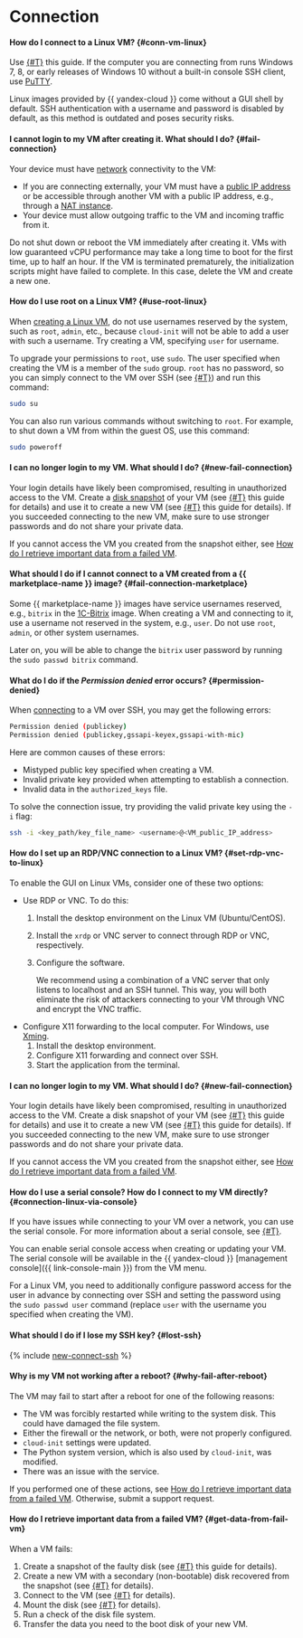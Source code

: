 # Connection

#### How do I connect to a Linux VM? {#conn-vm-linux}

Use [{#T}](../../compute/operations/vm-connect/ssh.md) this guide. If the computer you are connecting from runs Windows 7, 8, or early releases of Windows 10 without a built-in console SSH client, use [PuTTY](https://www.putty.org/).

Linux images provided by {{ yandex-cloud }} come without a GUI shell by default. SSH authentication with a username and password is disabled by default, as this method is outdated and poses security risks.

#### I cannot login to my VM after creating it. What should I do? {#fail-connection}

Your device must have [network](../../vpc/concepts/network.md#network) connectivity to the VM:
* If you are connecting externally, your VM must have a [public IP address](../../vpc/concepts/address.md#public-addresses) or be accessible through another VM with a public IP address, e.g., through a [NAT instance](../../tutorials/routing/nat-instance/index.md).
* Your device must allow outgoing traffic to the VM and incoming traffic from it.

Do not shut down or reboot the VM immediately after creating it. VMs with low guaranteed vCPU performance may take a long time to boot for the first time, up to half an hour. If the VM is terminated prematurely, the initialization scripts might have failed to complete. In this case, delete the VM and create a new one.

#### How do I use root on a Linux VM? {#use-root-linux}

When [creating a Linux VM](../../compute/operations/vm-create/create-linux-vm.md), do not use usernames reserved by the system, such as `root`, `admin`, etc., because `cloud-init` will not be able to add a user with such a username. Try creating a VM, specifying `user` for username.

To upgrade your permissions to `root`, use `sudo`. The user specified when creating the VM is a member of the `sudo` group. `root` has no password, so you can simply connect to the VM over SSH (see [{#T}](../../compute/operations/vm-connect/ssh.md)) and run this command:

```bash
sudo su
```

You can also run various commands without switching to `root`. For example, to shut down a VM from within the guest OS, use this command:

```bash
sudo poweroff
```

#### I can no longer login to my VM. What should I do? {#new-fail-connection}

Your login details have likely been compromised, resulting in unauthorized access to the VM. Create a [disk snapshot](../../compute/concepts/snapshot.md) of your VM (see [{#T}](../../compute/operations/disk-control/create-snapshot.md) this guide for details) and use it to create a new VM (see [{#T}](../../compute/operations/vm-create/create-from-snapshots.md) this guide for details). If you succeeded connecting to the new VM, make sure to use stronger passwords and do not share your private data.

If you cannot access the VM you created from the snapshot either, see [How do I retrieve important data from a failed VM](#get-data-from-fail-vm).

#### What should I do if I cannot connect to a VM created from a {{ marketplace-name }} image? {#fail-connection-marketplace}

Some {{ marketplace-name }} images have service usernames reserved, e.g., `bitrix` in the [1C-Bitrix](/marketplace/products/yc/bitrix-1c-centos-7) image. When creating a VM and connecting to it, use a username not reserved in the system, e.g., `user`. Do not use `root`, `admin`, or other system usernames.

Later on, you will be able to change the `bitrix` user password by running the `sudo passwd bitrix` command.

#### What do I do if the _Permission denied_ error occurs? {#permission-denied}

When [connecting](../../compute/operations/vm-connect/ssh.md#vm-connect) to a VM over SSH, you may get the following errors:

```bash
Permission denied (publickey)
Permission denied (publickey,gssapi-keyex,gssapi-with-mic)
```

Here are common causes of these errors:

* Mistyped public key specified when creating a VM.
* Invalid private key provided when attempting to establish a connection.
* Invalid data in the `authorized_keys` file.

To solve the connection issue, try providing the valid private key using the `-i` flag:

  ```bash
  ssh -i <key_path/key_file_name> <username>@<VM_public_IP_address>
  ```

#### How do I set up an RDP/VNC connection to a Linux VM? {#set-rdp-vnc-to-linux}

To enable the GUI on Linux VMs, consider one of these two options:
* Use RDP or VNC. To do this:
  1. Install the desktop environment on the Linux VM (Ubuntu/CentOS).
  1. Install the `xrdp` or VNC server to connect through RDP or VNC, respectively.
  1. Configure the software.

     We recommend using a combination of a VNC server that only listens to localhost and an SSH tunnel. This way, you will both eliminate the risk of attackers connecting to your VM through VNC and encrypt the VNC traffic.
* Configure X11 forwarding to the local computer. For Windows, use [Xming](https://sourceforge.net/projects/xming/).
  1. Install the desktop environment.
  1. Configure X11 forwarding and connect over SSH.
  1. Start the application from the terminal.

#### I can no longer login to my VM. What should I do? {#new-fail-connection}

Your login details have likely been compromised, resulting in unauthorized access to the VM. Create a disk snapshot of your VM (see [{#T}](../../compute/operations/disk-control/create-snapshot.md) this guide for details) and use it to create a new VM (see [{#T}](../../compute/operations/vm-create/create-from-snapshots.md) this guide for details). If you succeeded connecting to the new VM, make sure to use stronger passwords and do not share your private data.

If you cannot access the VM you created from the snapshot either, see [How do I retrieve important data from a failed VM](#get-data-from-fail-vm).

#### How do I use a serial console? How do I connect to my VM directly? {#connection-linux-via-console}

If you have issues while connecting to your VM over a network, you can use the serial console. For more information about a serial console, see [{#T}](../../compute/operations/serial-console/index.md).

You can enable serial console access when creating or updating your VM. The serial console will be available in the {{ yandex-cloud }} [management console]({{ link-console-main }}) from the VM menu.

For a Linux VM, you need to additionally configure password access for the user in advance by connecting over SSH and setting the password using the `sudo passwd user` command (replace `user` with the username you specified when creating the VM).

#### What should I do if I lose my SSH key? {#lost-ssh}

{% include [new-connect-ssh](new-connect-ssh.md) %}

#### Why is my VM not working after a reboot? {#why-fail-after-reboot}

The VM may fail to start after a reboot for one of the following reasons:
* The VM was forcibly restarted while writing to the system disk. This could have damaged the file system.
* Either the firewall or the network, or both, were not properly configured.
* `cloud-init` settings were updated.
* The Python system version, which is also used by `cloud-init`, was modified.
* There was an issue with the service.

If you performed one of these actions, see [How do I retrieve important data from a failed VM](#get-data-from-fail-vm). Otherwise, submit a support request.

#### How do I retrieve important data from a failed VM? {#get-data-from-fail-vm}

When a VM fails:
1. Create a snapshot of the faulty disk (see [{#T}](../../compute/operations/disk-control/create-snapshot.md) this guide for details).
1. Create a new VM with a secondary (non-bootable) disk recovered from the snapshot (see [{#T}](../../compute/operations/vm-create/create-from-snapshots.md) for details).
1. Connect to the VM (see [{#T}](../../compute/operations/index.md#vm-use) for details).
1. Mount the disk (see [{#T}](../../compute/operations/vm-control/vm-attach-disk.md#mount-disk-and-fix-uuid) for details).
1. Run a check of the disk file system.
1. Transfer the data you need to the boot disk of your new VM.
